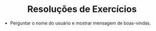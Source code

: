 <h1 align="center">Resoluções de Exercícios</h1>

- Perguntar o nome do usuário e mostrar mensagem de boas-vindas. 
